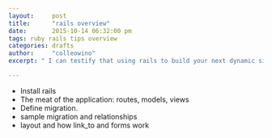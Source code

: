 ```yaml
---
layout:     post
title:      "rails overview"
date:       2015-10-14 06:32:00 pm
tags: ruby rails tips overview
categories: drafts
author:     "colleowino"
excerpt: " I can testify that using rails to build your next dynamic site will be fun. It does most of the stuff for you. You can build something complex apps easily if you stick to the conventions provided it provides"

---
```

- Install rails 
- The meat of the application: routes, models, views
- Define migration.
- sample migration and relationships
- layout and how link_to and forms work


